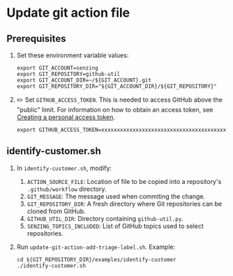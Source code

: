 # Update git action file

## Prerequisites

1. Set these environment variable values:

    ```console
    export GIT_ACCOUNT=senzing
    export GIT_REPOSITORY=github-util
    export GIT_ACCOUNT_DIR=~/${GIT_ACCOUNT}.git
    export GIT_REPOSITORY_DIR="${GIT_ACCOUNT_DIR}/${GIT_REPOSITORY}"
    ```

1. :pencil2: Set `GITHUB_ACCESS_TOKEN`.
   This is needed to access GitHub above the "public" limit.
   For information on how to obtain an access token, see
   [Creating a personal access token](https://docs.github.com/en/github/authenticating-to-github/keeping-your-account-and-data-secure/creating-a-personal-access-token).

    ```console
    export GITHUB_ACCESS_TOKEN=xxxxxxxxxxxxxxxxxxxxxxxxxxxxxxxxxxxxxxxx
    ```

## identify-customer.sh

1. In `identify-customer.sh`, modify:

    1. `ACTION_SOURCE_FILE`: Location of file to be copied into a repository's `.github/workflow` directory.
    1. `GIT_MESSAGE`:  The message used when commiting the change.
    1. `GIT_REPOSITORY_DIR`: A fresh directory where Git repositories can be cloned from GitHub.
    1. `GITHUB_UTIL_DIR`: Directory containing `github-util.py`.
    1. `SENZING_TOPICS_INCLUDED`: List of GitHub topics used to select repositories.

1. Run `update-git-action-add-triage-label.sh`.
   Example:

    ```console
    cd ${GIT_REPOSITORY_DIR}/examples/identify-customer
    ./identify-customer.sh
    ```
